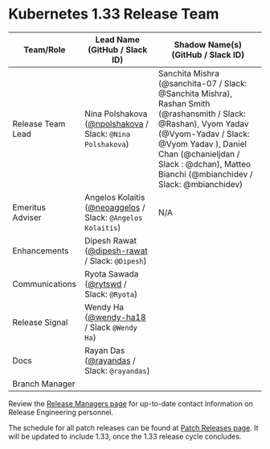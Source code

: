 # Kubernetes 1.33 Release Team

| **Team/Role**     | **Lead Name** (**GitHub / Slack ID**)                                                        | **Shadow Name(s) (GitHub / Slack ID)**                                                                                                                                                                                                                   |
|-------------------|----------------------------------------------------------------------------------------------|----------------------------------------------------------------------------------------------------------------------------------------------------------------------------------------------------------------------------------------------------------|
| Release Team Lead | Nina Polshakova ([@npolshakova](https://github.com/npolshakova) / Slack: `@Nina Polshakova`) | Sanchita Mishra (@sanchita-07 / Slack: @Sanchita Mishra), Rashan Smith (@rashansmith / Slack: @Rashan), Vyom Yadav (@Vyom-Yadav / Slack: @Vyom Yadav ), Daniel Chan (@chanieljdan / Slack : @dchan), Matteo Bianchi (@mbianchidev / Slack: @mbianchidev) |
| Emeritus Adviser  | Angelos Kolaitis ([@neoaggelos](https://github.com/neoaggelos) / Slack: `@Angelos Kolaitis`) | N/A                                                                                                                                                                                                                                                      |
| Enhancements      | Dipesh Rawat ([@dipesh-rawat](https://github.com/dipesh-rawat) / Slack: `@Dipesh`)           |                                                                                                                                                                                                                                                          |
| Communications    | Ryota Sawada ([@rytswd](https://github.com/rytswd) / Slack: `@Ryota`)                        |                                                                                                                                                                                                                                                          |
| Release Signal    | Wendy Ha ([@wendy-ha18](https://github.com/wendy-ha18) / Slack `@Wendy Ha`)                  |                                                                                                                                                                                                                                                          |
| Docs              | Rayan Das ([@rayandas](https://github.com/rayandas) / Slack: `@rayandas`)                    |                                                                                                                                                                                                                                                          |
| Branch Manager    |                                                                                              |                                                                                                                                                                                                                                                          |

Review the [Release Managers page](https://github.com/kubernetes/website/blob/main/content/en/releases/release-managers.md) for up-to-date contact information on Release Engineering personnel.

The schedule for all patch releases can be found at [Patch Releases page](https://github.com/kubernetes/website/blob/main/content/en/releases/patch-releases.md). It will be updated to include 1.33, once the 1.33 release cycle concludes.
